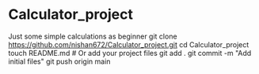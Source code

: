 # Calculator_project
Just some simple calculations as beginner
git clone https://github.com/nishan672/Calculator_project.git
cd Calculator_project
touch README.md  # Or add your project files
git add .
git commit -m "Add initial files"
git push origin main